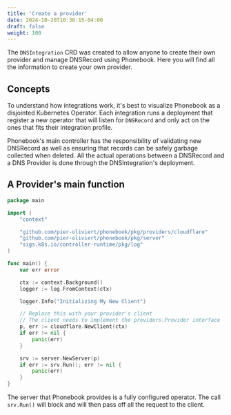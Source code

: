 ```yaml
---
title: 'Create a provider'
date: 2024-10-20T10:38:15-04:00
draft: false
weight: 100
---
```


The `DNSIntegration` CRD was created to allow anyone to create their own provider and manage DNSRecord using Phonebook. Here you will find all the information to create your own provider.

## Concepts

To understand how integrations work, it's best to visualize Phonebook as a disjointed Kubernetes Operator. Each integration runs a deployment that register a new operator that will listen for `DNSRecord` and only act on the ones that fits their integration profile.

Phonebook's main controller has the responsibility of validating new DNSRecord as well as ensuring that records can be safely garbage collected when deleted. All the actual operations between a DNSRecord and a DNS Provider is done through the DNSIntegration's deployment.

## A Provider's main function

```go {filename="main.go"}
package main

import (
	"context"

	"github.com/pier-oliviert/phonebook/pkg/providers/cloudflare"
	"github.com/pier-oliviert/phonebook/pkg/server"
	"sigs.k8s.io/controller-runtime/pkg/log"
)

func main() {
	var err error

	ctx := context.Background()
	logger := log.FromContext(ctx)

	logger.Info("Initializing My New Client")

    // Replace this with your provider's client
    // The client needs to implement the providers.Provider interface
	p, err := cloudflare.NewClient(ctx)
	if err != nil {
		panic(err)
	}

	srv := server.NewServer(p)
	if err := srv.Run(); err != nil {
		panic(err)
	}
}
```

The server that Phonebook provides is a fully configured operator. The call `srv.Run()` will block and will then pass off all the request to the client.
